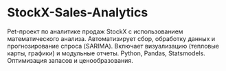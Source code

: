 # StockX-Sales-Analytics
Pet-проект по аналитике продаж StockX с использованием математического анализа. Автоматизирует сбор, обработку данных и прогнозирование спроса (SARIMA). Включает визуализацию (тепловые карты, графики) и модульные отчеты. Python, Pandas, Statsmodels. Оптимизация запасов и ценообразования.
